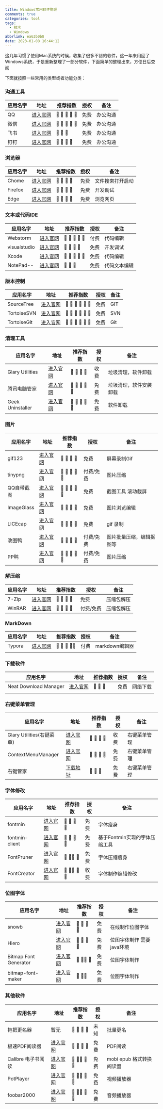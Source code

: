 ```yaml
---
title: Windows常用软件整理
comments: true
categories: tool
tags:
  - 技术
  - Windows
abbrlink: ea63b0b8
date: 2023-01-08 16:44:12
---
```


这几年习惯了使用Mac系统的时候，收集了很多不错的软件，这一年来用回了Windows系统，于是重新整理了一部分软件，下面简单的整理出来，方便日后查阅
<!--more-->
下面就按照一些常用的类型或者功能分类：

### 沟通工具

| 应用名字 | 地址                                  | 推荐指数  | 授权 | 备注     |
| -------- | ------------------------------------- | --------- | ---- | -------- |
| QQ       | [进入官网](https://im.qq.com/)        |      | 免费 | 办公沟通 |
| 微信     | [进入官网](https://weixin.qq.com)     |      | 免费 | 办公沟通 |
| 飞书     | [进入官网](https://www.feishu.cn/)    |        | 免费 | 办公沟通 |
| 钉钉     | [进入官网](https://www.dingtalk.com/) |       | 免费 | 办公沟通 |

### 浏览器

| 应用名字 | 地址                                                   | 推荐指数 | 授权 | 备注             |
| -------- | ------------------------------------------------------ | -------- | ---- | ---------------- |
| Chome    | [进入官网](https://www.google.cn/chrome/)              |      | 免费 | 文件搜索打开启动 |
| Firefox  | [进入官网](https://www.mozilla.org/zh-CN/firefox/new/) |      | 免费 | 开发调试         |
| Edge     | [进入官网](https://www.microsoft.com/en-us/edge)       |      | 免费 | 浏览网页         |

### 文本或代码IDE

| 应用名字     | 地址                                            | 推荐指数  | 授权 | 备注         |
| ------------ | ----------------------------------------------- | --------- | ---- | ------------ |
| Webstorm     | [进入官网](https://www.jetbrains.com/webstorm/) |      | 付费 | 代码编辑     |
| visualstudio | [进入官网](https://code.visualstudio.com)       |       | 免费 | 开发调试     |
| Xcode        | [进入官网](https://developer.apple.com/xcode/)  |      | 免费 | 代码编辑     |
| NotePad--    | [进入官网](https://gitee.com/cxasm/notepad--)   |        | 免费 | 代码文本编辑 |

### 版本控制

| 应用名字    | 地址                                       | 推荐指数    | 授权 | 备注 |
| ----------- | ------------------------------------------ | ----------- | ---- | ---- |
| SourceTree  | [进入官网](https://www.sourcetreeapp.com/) |       | 免费 | GIT  |
| TortoiseSVN | [进入官网](https://tortoisesvn.net/)       |       | 免费 | SVN  |
| TortoiseGit | [进入官网](https://tortoisegit.org/)       |       | 免费 | Git  |

### 清理工具

| 应用名字         | 地址                                     | 推荐指数  | 授权 | 备注                   |
| ---------------- | ---------------------------------------- | --------- | ---- | ---------------------- |
| Glary Utilities  | [进入官网](https://www.glarysoft.com/)   |       | 收费 | 垃圾清理，软件卸载     |
| 腾讯电脑管家     | [进入官网](https://guanjia.qq.com/)      |      | 免费 | 垃圾清理，软件安装卸载 |
| Geek Uninstaller | [进入官网](https://geekuninstaller.com/) |      | 免费 | 软件卸载               |

### 图片

| 应用名字   | 地址                                       | 推荐指数  | 授权      | 备注                     |
| ---------- | ------------------------------------------ | --------- | --------- | ------------------------ |
| gif123     | [进入官网](https://gif123.aardio.com/)     |       | 免费      | 屏幕录制Gif              |
| tinypng    | [进入官网](https://tinypng.com/)           |      | 付费/免费 | 图片压缩                 |
| QQ自带截图 | [进入官网](https://im.qq.com/index)        |      | 免费      | 截图工具 滚动截屏        |
| ImageGlass | [进入官网](https://imageglass.org/)        |       | 免费      | 图片浏览编辑             |
| LICEcap    | [进入官网](https://www.cockos.com/licecap) |       | 免费      | gif 录制                 |
| 改图鸭     | [进入官网](https://www.gaituya.com/)       |       | 付费/免费 | 图片批量压缩，编辑抠图等 |
| PP鸭       | [进入官网](https://ppduck.com/)            |      | 付费/免费 | 图片压缩                 |

### 解压缩

| 应用名字 | 地址                                 | 推荐指数 | 授权      | 备注       |
| -------- | ------------------------------------ | -------- | --------- | ---------- |
| 7-Zip    | [进入官网](https://www.7-zip.org/)   |      | 免费      | 压缩包解压 |
| WinRAR   | [进入官网](https://www.win-rar.com/) |      | 付费/免费 | 压缩包解压 |

### MarkDown

| 应用名字 | 地址                           | 推荐指数 | 授权 | 备注           |
| -------- | ------------------------------ | -------- | ---- | -------------- |
| Typora   | [进入官网](https://typora.io/) |     | 付费 | markdown编辑器 |
|          |                                |          |      |                |

### 下载软件

| 应用名字              | 地址                                                         | 推荐指数 | 授权 | 备注     |
| --------------------- | ------------------------------------------------------------ | -------- | ---- | -------- |
| Neat Download Manager | [进入官网](https://www.neatdownloadmanager.com/index.php/en/) |       | 免费 | 网络下载 |
|                       |                                                              |          |      |          |

### 右键菜单管理

| 应用名字                  | 地址                                                         | 推荐指数 | 授权 | 备注         |
| ------------------------- | ------------------------------------------------------------ | -------- | ---- | ------------ |
| Glary Utilities(右键菜单) | [进入官网](https://www.glarysoft.com/)                       |      | 收费 | 右键菜单管理 |
| ContextMenuManager        | [进入官网](https://github.com/BluePointLilac/ContextMenuManager) |      | 免费 | 右键菜单管理 |
| 右键管家                  | [下载地址](https://pc.qq.com/detail/2/detail_7122.html)      |       | 免费 | 右键菜单管理 |

### 字体修改

| 应用名字       | 地址                                                         | 推荐指数 | 授权 | 备注                          |
| -------------- | ------------------------------------------------------------ | -------- | ---- | ----------------------------- |
| fontmin        | [进入官网](http://ecomfe.github.io/fontmin/)                 |      | 免费 | 字体瘦身                      |
| fontmin-client | [进入官网](https://github.com/coderhsw/fontmin-client)       |      | 免费 | 基于Fontmin实现的字体压缩工具 |
| FontPruner     | [进入官网](https://github.com/GameBuildingBlocks/FontPruner) |      | 免费 | 字体压缩瘦身                  |
| FontCreator    | [进入官网](https://www.high-logic.com/font-editor/fontcreator) |     | 收费 | 字体制作编辑修改              |

### 位图字体

| 应用名字              | 地址                                                      | 推荐指数 | 授权 | 备注                      |
| --------------------- | --------------------------------------------------------- | -------- | ---- | ------------------------- |
| snowb                 | [进入官网](https://snowb.org/)                            |      | 免费 | 在线制作位图字体          |
| Hiero                 | [进入官网](https://libgdx.com/wiki/tools/hiero)           |      | 免费 | 位图字体制作 需要java环境 |
| Bitmap Font Generator | [进入官网](http://www.angelcode.com/products/bmfont/)     |      | 免费 | 位图字体制作              |
| bitmap-font-maker     | [进入官网](https://www.bytetalking.com/bitmap-font-maker) |       | 免费 | 位图字体制作              |

### 其他软件

| 应用名字           | 地址                                    | 推荐指数 | 授权 | 备注                     |
| ------------------ | --------------------------------------- | -------- | ---- | ------------------------ |
| 拖把更名器         | 暂无                                    |      | 未知 | 批量更名                 |
| 极速PDF阅读器      | [进入官网](https://jisupdf.com/)        |      | 免费 | PDF阅读                  |
| Calibre 电子书阅读 | [进入官网](https://calibre-ebook.com/)  |     | 免费 | mobi epub 格式转换阅读器 |
| PotPlayer          | [进入官网](https://potplayer.daum.net/) |     | 免费 | 视频播放器               |
| foobar2000         | [进入官网](https://www.foobar2000.org/) |     | 免费 | 音频播放器               |